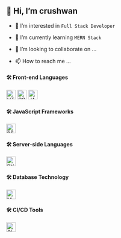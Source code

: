 <!-- <img src="https://img.freepik.com/free-vector/software-developer-character-programmer-develops-code-illustration_80590-7310.jpg?w=2000"/> -->
 
<h2 >👋 Hi, I’m crushwan</h2>
 
 - 👀 I’m interested in `Full Stack Developer`
 
 - 🌱 I’m currently learning `MERN Stack`
 
 - 💞️ I’m looking to collaborate on ...
 
 - 📫 How to reach me ... 
 

<!-- <img src="https://firebasestorage.googleapis.com/v0/b/fireship-app.appspot.com/o/assets%2Fsticker-holo.png?alt=media&token=b41ebeaf-d5e9-4823-a294-5b11e63d7284"/> -->

<!---
crushwan/crushwan is a ✨ special ✨ repository because its `README.md` (this file) appears on your GitHub profile.
You can click the Preview link to take a look at your changes.
--->



<h4>🛠️ Front-end Languages</h4>
<p>
<img alt="HTML5" src="https://img.shields.io/badge/HTML5-E34F26?style=for-the-badge&logo=html5&logoColor=white" height="25px"/>
<img alt="CSS3" src="https://img.shields.io/badge/CSS3-1572B6?style=for-the-badge&logo=css3&logoColor=white" height="25px"/>
<img alt="JAVASCRIPT" src="https://img.shields.io/badge/JavaScript-323330?style=for-the-badge&logo=javascript&logoColor=F7DF1E"  height="25px"/>
</p>

<h4>🛠️ JavaScript Frameworks</h4>
<p>
<img alt="REACT" src="https://img.shields.io/badge/React-20232A?style=for-the-badge&logo=react&logoColor=61DAFB" height="25px"/>
</p>

<h4>🛠️ Server-side Languages</h4>
<p>
<img alt="PYTHON" src="https://img.shields.io/badge/Python-14354C?style=for-the-badge&logo=python&logoColor=white" height="25px"/>
</p>

<h4>🛠️ Database Technology</h4>
<p>
<img alt="MONGODB" src="https://img.shields.io/badge/-MongoDB-13aa52?style=flat-square&logo=mongodb&logoColor=white"  height="25px"/>
</p>

<h4>🛠️ CI/CD Tools</h4>
<img alt="GIT ACTION" src="https://img.shields.io/badge/-Github_Actions-2088FF?style=flat-square&logo=github-actions&logoColor=white" height="25px"/>
